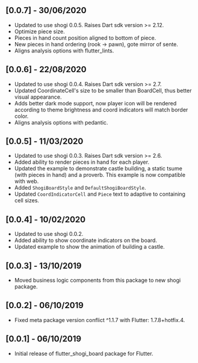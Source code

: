 ## [0.0.7] - 30/06/2020

* Updated to use shogi 0.0.5. Raises Dart sdk version >= 2.12.
* Optimize piece size.
* Pieces in hand count position aligned to bottom of piece.
* New pieces in hand ordering (rook -> pawn), gote mirror of sente.
* Aligns analysis options with flutter_lints.

## [0.0.6] - 22/08/2020

* Updated to use shogi 0.0.4. Raises Dart sdk version >= 2.7.
* Updated CoordinateCell's size to be smaller than BoardCell, thus better visual appearance.
* Adds better dark mode support, now player icon will be rendered according to theme brightness and coord indicators will match border color.
* Aligns analysis options with pedantic.

## [0.0.5] - 11/03/2020

* Updated to use shogi 0.0.3. Raises Dart sdk version >= 2.6.
* Added ability to render pieces in hand for each player.
* Updated the example to demonstrate castle building, a static tsume (with pieces in hand) and a proverb. This example is now compatible with web.
* Added `ShogiBoardStyle` and `DefaultShogiBoardStyle`.
* Updated `CoordIndicatorCell` and `Piece` text to adaptive to containing cell sizes.

## [0.0.4] - 10/02/2020

* Updated to use shogi 0.0.2.
* Added ability to show coordinate indicators on the board.
* Updated example to show the animation of building a castle.

## [0.0.3] - 13/10/2019

* Moved business logic components from this package to new shogi package.

## [0.0.2] - 06/10/2019

* Fixed meta package version conflict ^1.1.7 with Flutter: 1.7.8+hotfix.4.

## [0.0.1] - 06/10/2019

* Initial release of flutter_shogi_board package for Flutter.
